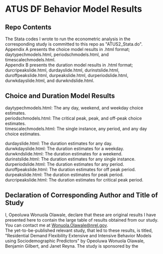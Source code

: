 # ATUS DF Behavior Model Results
## Repo Contents
The Stata codes I wrote to run the econometric analysis in the corresponding study is committed to this repo as "ATUS2_Stata.do". <br/>
Appendix A presents the choice model results in .html format; daytypechmodels.html, periodschmodels.html, and timescalechmodels.html. <br/>
Appendix B presents the duration model results in .html format; durcripeakslide.html, durdayslide.html, durinstslide.html, duroffpeakslide.html, durpeakslide.html, durperiodslide.html, durwkdayslide.html, and durwkndslide.html.<br/>

## Choice and Duration Model Results
daytypechmodels.html: The any day, weekend, and weekday choice estimates. <br/>
periodschmodels.html: The critical peak, peak, and off-peak choice estimates.<br/>
timescalechmodels.html: The single instance, any period, and any day choice estimates.<br/>

durdayslide.html: The duration estimates for any day.<br/>
durwkdayslide.html: The duration estimates for a weekday.<br/>
durwkndslide.html: The duration estimates for a weekend.<br/>
durinstslide.html: The duration estimates for any single instance.<br/>
durperiodslide.html: The duration estimates for any period.<br/>
duroffpeakslide.html: The duration estimates for off peak period.<br/>
durpeakslide.html: The duration estimates for peak period.<br/>
durcripeakslide.html: The duration estimates for critical peak period.<br/>

## Declaration of Corresponding Author and Title of Study
I, Opeoluwa Wonuola Olawale, declare that these are original results I have presented here to contain the large table of results obtained from our study.<br/> 
You can contact me at Wonuola.Olawale@nrel.gov. <br/>
The yet-to-be-published relevant study, that led to these results, is titled, "Residential Demand Flexibility Extensive and Intensive Behavior Models using Sociodemographic Predictors" by Opeoluwa Wonuola Olawale, Benjamin Gilbert, and Janet Reyna.
The study is sponsored by the 
